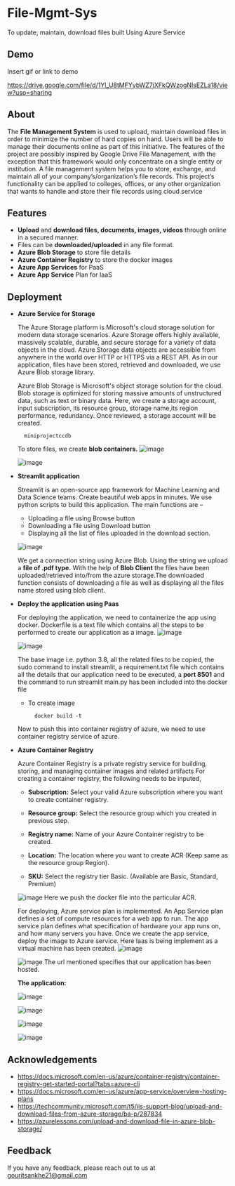 
# File-Mgmt-Sys

To update, maintain, download files built Using Azure Service


## Demo

Insert gif or link to demo

https://drive.google.com/file/d/1Yl_U8tMFYybWZ7jXFkQWzogNIsEZLa18/view?usp=sharing
## About

The **File Management System** is used to upload, maintain download files in order to minimize
the number of hard copies on hand. Users will be able to manage their documents online as
part of this initiative. The features of the project are possibly inspired by Google Drive File
Management, with the exception that this framework would only concentrate on a single entity
or institution.
A file management system helps you to store, exchange, and maintain all of your
company’s/organization’s file records. This project’s functionality can be applied to colleges,
offices, or any other organization that wants to handle and store their file records using cloud
service




## Features

- **Upload** and **download files, documents, images, videos** through online in a secured manner.
- Files can be **downloaded/uploaded** in any file format.
- **Azure Blob Storage** to store file details
- **Azure Container Registry** to store the docker images
- **Azure App Services** for PaaS
- **Azure App Service** Plan for IaaS



## Deployment

- **Azure Service for Storage**

    The Azure Storage platform is Microsoft's cloud storage solution for modern data storage
    scenarios. Azure Storage offers highly available, massively scalable, durable, and secure
    storage for a variety of data objects in the cloud. Azure Storage data objects are accessible
    from anywhere in the world over HTTP or HTTPS via a REST API.
    As in our application, files have been stored, retrieved and downloaded, we use Azure Blob
    storage library.

    Azure Blob Storage is Microsoft's object storage solution for the cloud. Blob storage is
    optimized for storing massive amounts of unstructured data, such as text or binary data.
    Here, we create a storage account, input subscription, its resource group, 
    storage name,its region performance, redundancy. Once reviewed, a storage account will
    be created.

        miniprojectccdb 

    
    To store files, we create **blob containers.**
    ![image](https://user-images.githubusercontent.com/85796313/184662365-d3f039c9-f5b5-427c-9e20-0aa731befc23.png)
    
    ![image](https://user-images.githubusercontent.com/85796313/184662410-16c7ef1c-8103-4d2e-9047-77e5342d8169.png)
    

- **Streamlit application**

    Streamlit is an open-source app framework for Machine Learning and Data Science teams.
    Create beautiful web apps in minutes. We use python scripts to build this application.
    The main functions are –
    - Uploading a file using Browse button    
    - Downloading a file using Download button
    - Displaying all the list of files uploaded in the download section.
    
    ![image](https://user-images.githubusercontent.com/85796313/184662499-23cfb074-8013-47b2-bef9-9756abc77f27.png)

    We get a connection string using Azure Blob. Using the string we upload a **file of .pdf type.**
    With the help of **Blob Client** the files have been uploaded/retrieved into/from the azure
    storage.The downloaded function consists of downloading a file as well as displaying all the files
    name stored using blob client.
- **Deploy the application using Paas**

    For deploying the application, we need to containerize the app using docker.
    Dockerfile is a text file which contains all the steps to be performed to create our application as
    a image.
    ![image](https://user-images.githubusercontent.com/85796313/184662642-25d810e6-6f85-46a7-818d-e5e71d9806c3.png)
    
    ![image](https://user-images.githubusercontent.com/85796313/184662677-57212e46-dba9-4e91-bc90-ed954d5923e5.png)

    The base image i.e. python 3.8, all the related files to be copied, the sudo command to install
    streamlit, a requirement.txt file which contains all the details that our application need to be
    executed, a **port 8501** and the command to run streamlit main.py has been included into the
    docker file 
    - To create image

            docker build -t

    Now to push this into container registry of azure, we need to use container registry service of
    azure.
- **Azure Container Registry**
    
    Azure Container Registry is a private registry service for building, storing, and managing
    container images and related artifacts
    For creating a container registry, the following needs to be inputed,

    - **Subscription:** Select your valid Azure subscription where you want to create container registry.
    
    - **Resource group:** Select the resource group which you created in previous step.
    
    - **Registry name:** Name of your Azure Container registry to be created.
    
    - **Location:** The location where you want to create ACR (Keep same as the resource group
        Region).
    
    - **SKU:** Select the registry tier Basic. (Available are Basic, Standard, Premium)
    
    ![image](https://user-images.githubusercontent.com/85796313/184662768-5679edbf-0cdb-412d-a42f-98d8d6f2b8b5.png)
    Here we push the docker file into the particular ACR. 
 
    For deploying, Azure service plan is implemented. 
    An App Service plan defines a set of compute resources for a web app to run. The app service plan defines what specification of hardware your app runs on, 
    and how many servers you have. 
    Once we create the app service, deploy the image to Azure service. 
    Here Iaas is being implement as a virtual machine has been created. 
    ![image](https://user-images.githubusercontent.com/85796313/184662944-2a4668fc-c484-4208-9329-5635494b030a.png)
    
    
    ![image](https://user-images.githubusercontent.com/85796313/184662974-9d928d1d-f68d-4ace-87db-9f8ce9d7701a.png)
    The url mentioned specifies that our application has been hosted. 
    
    **The application:**
    
    ![image](https://user-images.githubusercontent.com/85796313/184663117-82bde89c-d5a9-4e98-9e98-614970ef96c3.png)
    
    ![image](https://user-images.githubusercontent.com/85796313/184663149-58673c26-97a1-4beb-be98-4ba6b3107a68.png)
    
    ![image](https://user-images.githubusercontent.com/85796313/184663175-4f9abbc6-e4b4-40b3-ab6b-e36a0fa65484.png)
    
    ![image](https://user-images.githubusercontent.com/85796313/184663202-b5067341-25e3-427f-a6b9-b4909def91b0.png)
    




## Acknowledgements

 - https://docs.microsoft.com/en-us/azure/container-registry/container-registry-get-started-portal?tabs=azure-cli
 - https://docs.microsoft.com/en-us/azure/app-service/overview-hosting-plans
 - https://techcommunity.microsoft.com/t5/iis-support-blog/upload-and-download-files-from-azure-storage/ba-p/287834
 - https://azurelessons.com/upload-and-download-file-in-azure-blob-storage/
## Feedback

If you have any feedback, please reach out to us at gouritsankhe21@gmail.com







